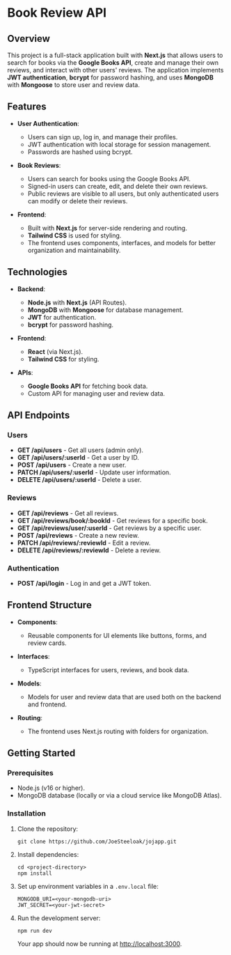 # Book Review API

## Overview

This project is a full-stack application built with **Next.js** that allows users to search for books via the **Google Books API**, create and manage their own reviews, and interact with other users' reviews. The application implements **JWT authentication**, **bcrypt** for password hashing, and uses **MongoDB** with **Mongoose** to store user and review data.

## Features

- **User Authentication**:
  - Users can sign up, log in, and manage their profiles.
  - JWT authentication with local storage for session management.
  - Passwords are hashed using bcrypt.

- **Book Reviews**:
  - Users can search for books using the Google Books API.
  - Signed-in users can create, edit, and delete their own reviews.
  - Public reviews are visible to all users, but only authenticated users can modify or delete their reviews.

- **Frontend**:
  - Built with **Next.js** for server-side rendering and routing.
  - **Tailwind CSS** is used for styling.
  - The frontend uses components, interfaces, and models for better organization and maintainability.

## Technologies

- **Backend**:
  - **Node.js** with **Next.js** (API Routes).
  - **MongoDB** with **Mongoose** for database management.
  - **JWT** for authentication.
  - **bcrypt** for password hashing.
  
- **Frontend**:
  - **React** (via Next.js).
  - **Tailwind CSS** for styling.
  
- **APIs**:
  - **Google Books API** for fetching book data.
  - Custom API for managing user and review data.

## API Endpoints

### Users

- **GET /api/users** - Get all users (admin only).
- **GET /api/users/:userId** - Get a user by ID.
- **POST /api/users** - Create a new user.
- **PATCH /api/users/:userId** - Update user information.
- **DELETE /api/users/:userId** - Delete a user.

### Reviews

- **GET /api/reviews** - Get all reviews.
- **GET /api/reviews/book/:bookId** - Get reviews for a specific book.
- **GET /api/reviews/user/:userId** - Get reviews by a specific user.
- **POST /api/reviews** - Create a new review.
- **PATCH /api/reviews/:reviewId** - Edit a review.
- **DELETE /api/reviews/:reviewId** - Delete a review.

### Authentication

- **POST /api/login** - Log in and get a JWT token.

## Frontend Structure

- **Components**:
  - Reusable components for UI elements like buttons, forms, and review cards.
  
- **Interfaces**:
  - TypeScript interfaces for users, reviews, and book data.

- **Models**:
  - Models for user and review data that are used both on the backend and frontend.

- **Routing**:
  - The frontend uses Next.js routing with folders for organization.

## Getting Started

### Prerequisites

- Node.js (v16 or higher).
- MongoDB database (locally or via a cloud service like MongoDB Atlas).

### Installation

1. Clone the repository:

   ```
   git clone https://github.com/JoeSteeloak/jojapp.git
   ```

2. Install dependencies:

   ```
   cd <project-directory>
   npm install
   ```

3. Set up environment variables in a `.env.local` file:

   ```
   MONGODB_URI=<your-mongodb-uri>
   JWT_SECRET=<your-jwt-secret>
   ```

4. Run the development server:

   ```
   npm run dev
   ```

   Your app should now be running at [http://localhost:3000](http://localhost:3000).
